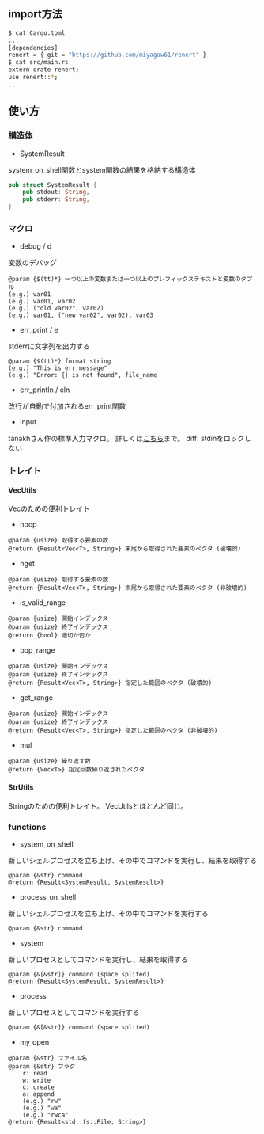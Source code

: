 ## import方法

```Bash
$ cat Cargo.toml
...
[dependencies]
renert = { git = "https://github.com/miyagaw61/renert" }
$ cat src/main.rs
extern crate renert;
use renert::*;
...
```

## 使い方

### 構造体

- SystemResult

system_on_shell関数とsystem関数の結果を格納する構造体

```Rust
pub struct SystemResult {
    pub stdout: String,
    pub stderr: String,
}
```

### マクロ

- debug / d

変数のデバッグ

```
@param {$(tt)*} 一つ以上の変数または一つ以上のプレフィックステキストと変数のタプル
(e.g.) var01
(e.g.) var01, var02
(e.g.) ("old var02", var02)
(e.g.) var01, ("new var02", var02), var03
```

- err_print / e

stderrに文字列を出力する

```
@param {$(tt)*} format string
(e.g.) "This is err message"
(e.g.) "Error: {} is not found", file_name
```

- err_println / eln

改行が自動で付加されるerr_print関数

- input 

tanakhさん作の標準入力マクロ。
詳しくは[こちら](https://qiita.com/tanakh/items/0ba42c7ca36cd29d0ac8)まで。
diff: stdinをロックしない

### トレイト

#### VecUtils

Vec<T>のための便利トレイト

- npop

```
@param {usize} 取得する要素の数
@return {Result<Vec<T>, String>} 末尾から取得された要素のベクタ (破壊的)
```

- nget

```
@param {usize} 取得する要素の数
@return {Result<Vec<T>, String>} 末尾から取得された要素のベクタ (非破壊的)
```

- is_valid_range

```
@param {usize} 開始インデックス
@param {usize} 終了インデックス
@return {bool} 適切か否か
```

- pop_range

```
@param {usize} 開始インデックス
@param {usize} 終了インデックス
@return {Result<Vec<T>, String>} 指定した範囲のベクタ (破壊的)
```

- get_range

```
@param {usize} 開始インデックス
@param {usize} 終了インデックス
@return {Result<Vec<T>, String>} 指定した範囲のベクタ (非破壊的)
```

- mul

```
@param {usize} 繰り返す数
@return {Vec<T>} 指定回数繰り返されたベクタ
```

#### StrUtils

Stringのための便利トレイト。
VecUtilsとほとんど同じ。

### functions

- system_on_shell

新しいシェルプロセスを立ち上げ、その中でコマンドを実行し、結果を取得する

```
@param {&str} command
@return {Result<SystemResult, SystemResult>}
```

- process_on_shell

新しいシェルプロセスを立ち上げ、その中でコマンドを実行する

```
@param {&str} command
```

- system

新しいプロセスとしてコマンドを実行し、結果を取得する

```
@param {&[&str]} command (space splited)
@return {Result<SystemResult, SystemResult>}
```

- process

新しいプロセスとしてコマンドを実行する

```
@param {&[&str]} command (space splited)
```

- my_open

```
@param {&str} ファイル名
@param {&str} フラグ
    r: read
    w: write
    c: create
    a: append
    (e.g.) "rw"
    (e.g.) "wa"
    (e.g.) "rwca"
@return {Result<std::fs::File, String>}
```
